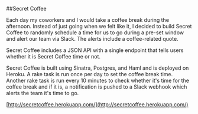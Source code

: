 ##Secret Coffee

Each day my coworkers and I would take a coffee break during the afternoon. Instead of just going when we felt like it, I decided to build Secret Coffee to randomly schedule a time for us to go during a pre-set window and alert our team via Slack. The alerts include a coffee-related quote.

Secret Coffee includes a JSON API with a single endpoint that tells users whether it is Secret Coffee time or not.

Secret Coffee is built using Sinatra, Postgres, and Haml and is deployed on Heroku. A rake task is run once per day to set the coffee break time. Another rake task is run every 10 minutes to check whether it's time for the coffee break and if it is, a notification is pushed to a Slack webhook which alerts the team it's time to go.

[http://secretcoffee.herokuapp.com/](http://secretcoffee.herokuapp.com/)
